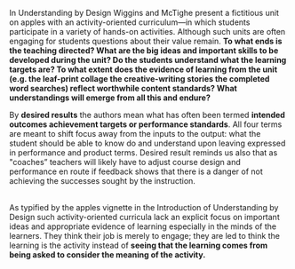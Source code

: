 <p><span style=font-weight: 400;>In Understanding by Design Wiggins and McTighe present a fictitious unit on apples with an activity-oriented curriculum—in which students participate in a variety of hands-on activities. Although such units are often engaging for students questions about their value remain. </span><strong>To what ends is the teaching directed? What are the big ideas and important skills to be developed during the unit? Do the students understand what the learning targets are? To what extent does the evidence of learning from the unit (e.g. the leaf-print collage the creative-writing stories the completed word searches) reflect worthwhile content standards? What understandings will emerge from all this and endure?</strong></p>

<p><span style=font-weight: 400;>By </span><strong>desired results</strong><span style=font-weight: 400;> the authors mean what has often been termed </span><strong>intended outcomes achievement targets or performance standards</strong><span style=font-weight: 400;>. All four terms are meant to shift focus away from the inputs to the output: what the student should be able to know do and understand upon leaving expressed in performance and product terms. Desired result reminds us also that as "coaches” teachers will likely have to adjust course design and performance en route if feedback shows that there is a danger of not achieving the successes sought by the instruction.</span></p>  <p><br><span style=font-weight: 400;>As typified by the apples vignette in the Introduction of Understanding by Design such activity-oriented curricula lack an explicit focus on important ideas and appropriate evidence of learning especially in the minds of the learners. They think their job is merely to engage; they are led to think the learning is the activity instead of </span><strong>seeing that the learning comes from being asked to consider the meaning of the activity.</strong></p>